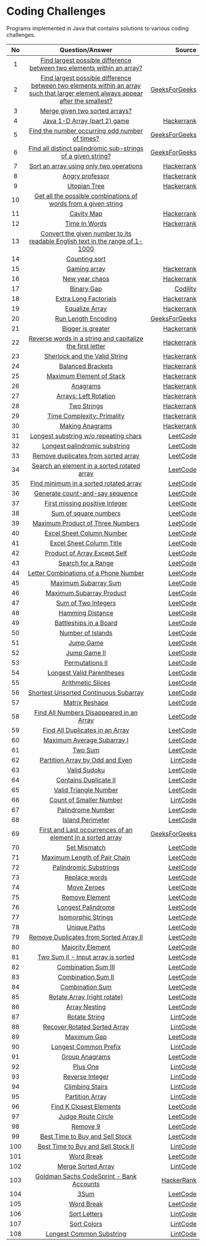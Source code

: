 # Coding Challenges
Programs implemented in Java that contains solutions to various coding challenges.

|No | Question/Answer  | Source  |
|:-:|:-------------:   | -----:  |
| 1 | [Find largest possible difference between two elements within an array?](../master/Challenges/src/Solution.java#L68) |  |
| 2 | [Find largest possible difference between two elements within an array such that larger element always appear after the smallest?](../master/Challenges/src/Solution.java#L88)  | [GeeksForGeeks](http://www.geeksforgeeks.org/maximum-difference-between-two-elements/) |
| 3 | [Merge given two sorted arrays?](../master/Challenges/src/Solution.java#L107) |
| 4 | [Java 1-D Array (part 2) game](../master/Challenges/src/Solution.java#L158) | [Hackerrank](https://www.hackerrank.com/challenges/java-1d-array) |
| 5 | [Find the number occurring odd number of times?](../master/Challenges/src/Solution.java#L181) | [GeeksForGeeks](http://www.geeksforgeeks.org/find-the-number-occurring-odd-number-of-times/) |
| 6 | [Find all distinct palindromic sub-strings of a given string?](../master/Challenges/src/Solution.java#L201) | [GeeksForGeeks](http://www.geeksforgeeks.org/find-number-distinct-palindromic-sub-strings-given-string/)
| 7 | [Sort an array using only two operations](../master/Challenges/src/Solution.java#L252) | [Hackerrank](https://www.hackerrank.com/challenges/almost-sorted) |
| 8 | [Angry professor](../master/Challenges/src/Solution.java#L315) |[Hackerrank](https://www.hackerrank.com/challenges/angry-professor)|
| 9 | [Utopian Tree](../master/Challenges/src/Solution.java#L340) | [Hackerrank](https://www.hackerrank.com/challenges/utopian-tree)|
| 10 | [Get all the possible combinations of words from a given string](../master/Challenges/src/Solution.java#L367) |
| 11 | [Cavity Map](../master/Challenges/src/Solution.java#L410) | [Hackerrank](https://www.hackerrank.com/challenges/cavity-map) |
| 12 | [Time In Words](../master/Challenges/src/Solution.java#L470) | [Hackerrank](https://www.hackerrank.com/challenges/the-time-in-words) |
| 13 | [Convert the given number to its readable English text in the range of 1-1000](../master/Challenges/src/Solution.java#L533) |
| 14 | [Counting sort](../master/Challenges/src/Solution.java#L584) |
| 15 | [Gaming array](../master/Challenges/src/Solution.java#L628) | [Hackerrank](https://www.hackerrank.com/challenges/an-interesting-game-1) |
| 16 | [New year chaos](../master/Challenges/src/Solution.java#L667) | [Hackerrank](https://www.hackerrank.com/challenges/new-year-chaos) |
| 17 | [Binary Gap](../master/Challenges/src/Solution.java#L733) | [Codility](https://codility.com/programmers/lxessons/1-iterations/binary_gap/) |
| 18 | [Extra Long Factorials](../master/Challenges/src/Solution.java#L756) | [Hackerrank](https://www.hackerrank.com/challenges/extra-long-factorials) |
| 19 | [Equalize Array](../master/Challenges/src/Solution.java#L773) | [Hackerrank](https://www.hackerrank.com/challenges/equality-in-a-array) |
| 20 | [Run Length Encoding](../master/Challenges/src/Solution.java#L803) |[GeeksForGeeks](http://practice.geeksforgeeks.org/problems/run-length-encoding/1) |
| 21 | [Bigger is greater](../master/Challenges/src/Solution.java#L837) |[Hackerrank](https://www.hackerrank.com/challenges/bigger-is-greater) |
| 22 | [Reverse words in a string and capitalize the first letter](../master/Challenges/src/Solution.java#L893) | [Hackerrank](https://www.hackerrank.com/contests/codejam/challenges/reverse-words)|
| 23 | [Sherlock and the Valid String](../master/Challenges/src/Solution.java#L950) | [Hackerrank](https://www.hackerrank.com/challenges/sherlock-and-valid-string)  |
| 24 | [Balanced Brackets](../master/Challenges/src/Solution.java#L991) |[Hackerrank](https://www.hackerrank.com/challenges/balanced-brackets) |
| 25 | [Maximum Element of Stack](../master/Challenges/src/Solution.java#L1037) | [Hackerrank](https://www.hackerrank.com/challenges/maximum-element) |
| 26 | [Anagrams](../master/Challenges/src/Solution.java#L1086) |[Hackerrank](https://www.hackerrank.com/challenges/anagram) |
| 27 | [Arrays: Left Rotation](../master/Challenges/src/Solution.java#L1128) | [Hackerrank](https://www.hackerrank.com/challenges/ctci-array-left-rotation)
| 28 | [Two Strings](../master/Challenges/src/Solution.java#L1158) | [Hackerrank](https://www.hackerrank.com/challenges/two-strings)
| 29 | [Time Complexity: Primality](../master/Challenges/src/Solution.java#L1191) | [Hackerrank](https://www.hackerrank.com/challenges/ctci-big-o)
| 30 | [Making Anagrams](../master/Challenges/src/Solution.java#L1211) |[Hackerrank](https://www.hackerrank.com/challenges/making-anagrams)
| 31 | [Longest substring w/o repeating chars](../master/Challenges/src/Solution.java#L1235) | [LeetCode](https://leetcode.com/problems/longest-substring-without-repeating-characters)
| 32 | [Longest palindromic substring](../master/Challenges/src/Solution.java#L1265) |[LeetCode](https://leetcode.com/problems/longest-palindromic-substring)
| 33 | [Remove duplicates from sorted array](../master/Challenges/src/Solution.java#L1327) | [LeetCode](https://leetcode.com/problems/remove-duplicates-from-sorted-array)
| 34 | [Search an element in a sorted rotated array](../master/Challenges/src/Solution.java#L1347) | [LeetCode](https://leetcode.com/problems/search-in-rotated-sorted-array)
| 35 | [Find minimum in a sorted rotated array](../master/Challenges/src/Solution.java#L1377) | [LeetCode](https://leetcode.com/problems/find-minimum-in-rotated-sorted-array)
| 36 | [Generate count-and-say sequence](../master/Challenges/src/Solution.java#L1414) | [LeetCode](https://leetcode.com/problems/count-and-say)
| 37 | [First missing positive Integer](../master/Challenges/src/Solution.java#L1451) | [LeetCode](https://leetcode.com/problems/first-missing-positive/)
| 38 | [Sum of square numbers](../master/Challenges/src/Solution.java#L1488) | [LeetCode](https://leetcode.com/problems/sum-of-square-numbers/)
| 39 | [Maximum Product of Three Numbers](../master/Challenges/src/Solution.java#L1537) | [LeetCode](https://leetcode.com/problems/maximum-product-of-three-numbers/)
| 40 | [Excel Sheet Column Number](../master/Challenges/src/Solution.java#L1559) | [LeetCode](https://leetcode.com/problems/excel-sheet-column-number/)
| 41 | [Excel Sheet Column Title](../master/Challenges/src/Solution.java#L1577) | [LeetCode](https://leetcode.com/problems/excel-sheet-column-title/)
| 42 | [Product of Array Except Self](../master/Challenges/src/Solution.java#L1600) | [LeetCode](https://leetcode.com/problems/product-of-array-except-self/)
| 43 | [Search for a Range](../master/Challenges/src/Solution.java#L1629) | [LeetCode](https://leetcode.com/problems/search-for-a-range/)
| 44 | [Letter Combinations of a Phone Number](../master/Challenges/src/Solution.java#L1672) | [LeetCode](https://leetcode.com/problems/letter-combinations-of-a-phone-number/)
| 45 | [Maximum Subarray Sum](../master/Challenges/src/Solution.java#L1710) | [LeetCode](https://leetcode.com/problems/maximum-subarray/)
| 46 | [Maximum Subarray Product](../master/Challenges/src/Solution.java#L1730) | [LeetCode](https://leetcode.com/problems/maximum-product-subarray/)
| 47 | [Sum of Two Integers](../master/Challenges/src/Solution.java#L1758) | [LeetCode](https://leetcode.com/problems/sum-of-two-integers/)
| 48 | [Hamming Distance](../master/Challenges/src/Solution.java#L1786) | [LeetCode](https://leetcode.com/problems/hamming-distance/)
| 49 | [Battleships in a Board](../master/Challenges/src/Solution.java#L1815) | [LeetCode](https://leetcode.com/problems/battleships-in-a-board/)
| 50 | [Number of Islands](../master/Challenges/src/Solution.java#L1856) | [LeetCode](https://leetcode.com/problems/number-of-islands/)
| 51 | [Jump Game](../master/Challenges/src/Solution.java#L1903) | [LeetCode](https://leetcode.com/problems/jump-game/)
| 52 | [Jump Game II](../master/Challenges/src/Solution.java#L1937) | [LeetCode](https://leetcode.com/problems/jump-game-ii/)
| 53 | [Permutations II](../master/Challenges/src/Solution.java#L1967) | [LeetCode](https://leetcode.com/problems/permutations-ii/)
| 54 | [Longest Valid Parentheses](../master/Challenges/src/Solution.java#L2004) | [LeetCode](https://leetcode.com/problems/longest-valid-parentheses/)
| 55 | [Arithmetic Slices](../master/Challenges/src/Solution.java#L2050) |[LeetCode](https://leetcode.com/problems/arithmetic-slices/)
| 56 | [Shortest Unsorted Continuous Subarray](../master/Challenges/src/Solution.java#L2077) | [LeetCode](https://leetcode.com/problems/shortest-unsorted-continuous-subarray/)
| 57 | [Matrix Reshape](../master/Challenges/src/Solution.java#L2125) | [LeetCode](https://leetcode.com/problems/reshape-the-matrix/)
| 58 | [Find All Numbers Disappeared in an Array](../master/Challenges/src/Solution.java#L2159) | [LeetCode](https://leetcode.com/problems/find-all-numbers-disappeared-in-an-array/)
| 59 | [Find All Duplicates in an Array](../master/Challenges/src/Solution.java#L2201) | [LeetCode](https://leetcode.com/problems/find-all-duplicates-in-an-array/)
| 60 | [Maximum Average Subarray I](../master/Challenges/src/Solution.java#L2257) | [LeetCode](https://leetcode.com/problems/maximum-average-subarray-i/)
| 61 | [Two Sum](../master/Challenges/src/Solution.java#L2287) | [LeetCode](https://leetcode.com/problems/two-sum/)
| 62 | [Partition Array by Odd and Even](../master/Challenges/src/Solution.java#L2313) | [LintCode](http://www.lintcode.com/en/problem/partition-array-by-odd-and-even/)
| 63 | [Valid Sudoku](../master/Challenges/src/Solution.java#L2345) | [LeetCode](https://leetcode.com/problems/valid-sudoku/)
| 64 | [Contains Duplicate II](../master/Challenges/src/Solution.java#L2370) | [LeetCode](https://leetcode.com/problems/contains-duplicate-ii/)
| 65 | [Valid Triangle Number](../master/Challenges/src/Solution.java#L2404) | [LeetCode](https://leetcode.com/problems/valid-triangle-number/)
| 66 | [Count of Smaller Number](../master/Challenges/src/Solution.java#L2437) | [LintCode](http://www.lintcode.com/en/problem/count-of-smaller-number/)
| 67 | [Palindrome Number](../master/Challenges/src/Solution.java#L2470) | [LeetCode](https://leetcode.com/problems/palindrome-number/)
| 68 | [Island Perimeter](../master/Challenges/src/Solution.java#L2504) | [LeetCode](https://leetcode.com/problems/island-perimeter/)
| 69 | [First and Last occurrences of an element in a sorted array](../master/Challenges/src/Solution.java#L2545) | [GeeksForGeeks](http://www.geeksforgeeks.org/find-first-last-occurrences-element-sorted-array/)
| 70 | [Set Mismatch](../master/Challenges/src/Solution.java#L2587) | [LeetCode](https://leetcode.com/problems/set-mismatch/)
| 71 | [Maximum Length of Pair Chain](../master/Challenges/src/Solution.java#L2623) | [LeetCode](https://leetcode.com/problems/maximum-length-of-pair-chain/)
| 72 | [Palindromic Substrings](../master/Challenges/src/Solution.java#L2675) | [LeetCode](https://leetcode.com/problems/palindromic-substrings/)
| 73 | [Replace words](../master/Challenges/src/Solution.java#L2720) | [LeetCode](https://leetcode.com/problems/replace-words/)
| 74 | [Move Zeroes](../master/Challenges/src/Solution.java#L2753) | [LeetCode](https://leetcode.com/problems/move-zeroes/)
| 75 | [Remove Element](../master/Challenges/src/Solution.java#L2786) | [LeetCode](https://leetcode.com/problems/remove-element/)
| 76 | [Longest Palindrome](../master/Challenges/src/Solution.java#L2811) | [LeetCode](https://leetcode.com/problems/longest-palindrome/)
| 77 | [Isomorphic Strings](../master/Challenges/src/Solution.java#L2853) | [LeetCode](https://leetcode.com/problems/isomorphic-strings/)
| 78 | [Unique Paths](../master/Challenges/src/Solution.java#L2884) | [LeetCode](https://leetcode.com/problems/unique-paths/)
| 79 | [Remove Duplicates from Sorted Array II](../master/Challenges/src/Solution.java#L2908) |[LeetCode](https://leetcode.com/problems/remove-duplicates-from-sorted-array-ii/)
| 80 | [Majority Element](../master/Challenges/src/Solution.java#L2938) | [LeetCode](https://leetcode.com/problems/majority-element/)
| 81 | [Two Sum II - Input array is sorted](../master/Challenges/src/Solution.java#L2974) | [LeetCode](https://leetcode.com/problems/two-sum-ii-input-array-is-sorted/)
| 82 | [Combination Sum III](../master/Challenges/src/Solution.java#L3008) | [LeetCode](https://leetcode.com/problems/combination-sum-iii/)
| 83 | [Combination Sum II](../master/Challenges/src/Solution.java#L3053) | [LeetCode](https://leetcode.com/problems/combination-sum-ii/)
| 84 | [Combination Sum](../master/Challenges/src/Solution.java#L3099) | [LeetCode](https://leetcode.com/problems/combination-sum/)
| 85 | [Rotate Array (right rotate)](../master/Challenges/src/Solution.java#L3135) | [LeetCode](https://leetcode.com/problems/rotate-array/)
| 86 | [Array Nesting](../master/Challenges/src/Solution.java#L3180) | [LeetCode](https://leetcode.com/problems/array-nesting/)
| 87 | [Rotate String](../master/Challenges/src/Solution.java#L3213) | [LintCode](http://www.lintcode.com/en/problem/rotate-string/)
| 88 | [Recover Rotated Sorted Array](../master/Challenges/src/Solution.java#L3243) | [LintCode](http://www.lintcode.com/en/problem/recover-rotated-sorted-array/)
| 89 | [Maximum Gap](../master/Challenges/src/Solution.java#L3273) | [LeetCode](https://leetcode.com/problems/maximum-gap/)
| 90 | [Longest Common Prefix](../master/Challenges/src/Solution.java#L3356) | [LintCode](http://www.lintcode.com/en/problem/longest-common-prefix/)
| 91 | [Group Anagrams](../master/Challenges/src/Solution.java#L3410) | [LeetCode](https://leetcode.com/problems/group-anagrams/description/)
| 92 | [Plus One](../master/Challenges/src/Solution.java#L3452) | [LintCode](http://www.lintcode.com/en/problem/plus-one/)
| 93 | [Reverse Integer](../master/Challenges/src/Solution.java#L3482) | [LintCode](http://www.lintcode.com/en/problem/plus-one/)
| 94 | [Climbing Stairs](../master/Challenges/src/Solution.java#L3506) | [LintCode](http://www.lintcode.com/en/problem/climbing-stairs/)
| 95 | [Partition Array](../master/Challenges/src/Solution.java#L3545) | [LintCode](http://www.lintcode.com/en/problem/partition-array/)
| 96 | [Find K Closest Elements](../master/Challenges/src/Solution.java#L3584) | [LeetCode](https://leetcode.com/problems/find-k-closest-elements/)
| 97 | [Judge Route Circle](../master/Challenges/src/Solution.java#L3714) | [LeetCode](https://leetcode.com/problems/judge-route-circle/)
| 98 | [Remove 9](../master/Challenges/src/Solution.java#L3748) | [LeetCode](https://leetcode.com/problems/remove-9/)
| 99 | [Best Time to Buy and Sell Stock](../master/Challenges/src/Solution.java#L3784) | [LeetCode](https://leetcode.com/problems/best-time-to-buy-and-sell-stock/)
| 100 | [Best Time to Buy and Sell Stock II](../master/Challenges/src/Solution.java#L3816) | [LintCode](http://www.lintcode.com/en/problem/best-time-to-buy-and-sell-stock-ii/)
| 101 | [Word Break](../master/Challenges/src/Solution.java#L3842) | [LeetCode](https://leetcode.com/problems/word-break/description/)
| 102 | [Merge Sorted Array](../master/Challenges/src/Solution.java#L3885) | [LintCode](http://www.lintcode.com/en/problem/merge-sorted-array/)
| 103 | [Goldman Sachs CodeSprint - Bank Accounts](../master/Challenges/src/Solution.java#L3961) | [HackerRank](https://www.hackerrank.com/contests/gs-codesprint/challenges/bank-accounts/problem)
| 104 | [3Sum](../master/Challenges/src/Solution.java#L3986) | [LeetCode](https://leetcode.com/problems/3sum/)
| 105 | [Word Break](../master/Challenges/src/Solution.java#L4039) | [LeetCode](https://leetcode.com/problems/3sum-closest/)
| 106 | [Sort Letters](../master/Challenges/src/Solution.java#L4072) | [LintCode](http://www.lintcode.com/en/problem/sort-letters-by-case/)
| 107 | [Sort Colors](../master/Challenges/src/Solution.java#L4101) | [LintCode](http://www.lintcode.com/en/problem/sort-colors/)
| 108 | [Longest Common Substring](../master/Challenges/src/Solution.java#L4126) | [LintCode](http://www.lintcode.com/en/problem/longest-common-substring/)
